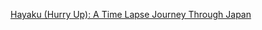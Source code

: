 ---
layout: post
wordpress_id: 663
wordpress_url: http://noesbueno.com/archives/663
date: '2010-06-09 14:00:41 -0500'
date_gmt: '2010-06-09 19:00:41 -0500'
body: |
  <p><a href="http://www.thehighdefinite.com/2010/06/hayaku-hurry-up-a-time-lapse-journey-through-japan/">Hayaku (Hurry Up): A Time Lapse Journey Through Japan</a></p>
---